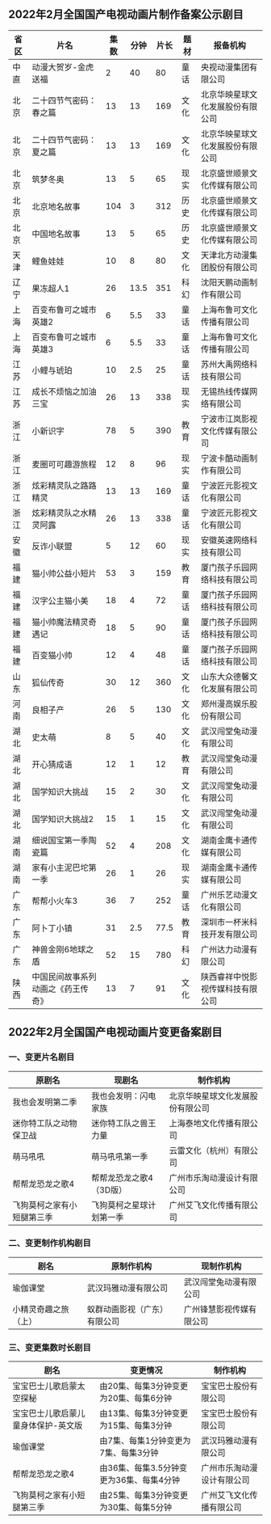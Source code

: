 ## 2022年2月全国国产电视动画片制作备案公示剧目
 省区 | 片名 | 集数 | 分钟 | 片长 | 题材 | 报备机构 
---|---|---|---|---|---|---
 中直 | 动漫大贺岁-金虎送福 | 2 | 40 | 80 | 童话 | 央视动漫集团有限公司 
 北京 | 二十四节气密码：春之篇 | 13 | 13 | 169 | 文化 | 北京华映星球文化发展股份有限公司 
 北京 | 二十四节气密码：夏之篇 | 13 | 13 | 169 | 文化 | 北京华映星球文化发展股份有限公司 
 北京 | 筑梦冬奥 | 13 | 5 | 65 | 现实 | 北京盛世顺景文化传媒有限公司 
 北京 | 北京地名故事 | 104 | 3 | 312 | 历史 | 北京盛世顺景文化传媒有限公司 
 北京 | 中国地名故事 | 13 | 5 | 65 | 历史 | 北京盛世顺景文化传媒有限公司 
 天津 | 鲤鱼娃娃 | 10 | 8 | 80 | 文化 | 天津北方动漫集团股份有限公司 
 辽宁 | 果冻超人1 | 26 | 13.5 | 351 | 科幻 | 沈阳天鹏动画制作有限公司 
 上海 | 百变布鲁可之城市英雄2 | 6 | 5.5 | 33 | 童话 | 上海布鲁可文化传播有限公司 
 上海 | 百变布鲁可之城市英雄3 | 6 | 5.5 | 33 | 童话 | 上海布鲁可文化传播有限公司 
 江苏 | 小鲤与琥珀 | 10 | 2.5 | 25 | 童话 | 苏州大禹网络科技有限公司 
 江苏 | 成长不烦恼之加油三宝 | 26 | 13 | 338 | 现实 | 无锡热线传媒网络有限公司 
 浙江 | 小新识字 | 78 | 5 | 390 | 教育 | 宁波市江岚影视文化传媒有限公司 
 浙江 | 麦圈可可趣游旅程 | 12 | 8 | 96 | 现实 | 宁波卡酷动画制作有限公司 
 浙江 | 炫彩精灵队之路路精灵 | 13 | 13 | 169 | 童话 | 宁波匠元影视文化有限公司 
 浙江 | 炫彩精灵队之水精灵阿露 | 26 | 13 | 338 | 童话 | 宁波匠元影视文化有限公司 
 安徽 | 反诈小联盟 | 5 | 12 | 60 | 现实 | 安徽英速网络科技有限公司 
 福建 | 猫小帅公益小短片 | 53 | 3 | 159 | 教育 | 厦门孩子乐园网络科技有限公司 
 福建 | 汉字公主猫小美 | 18 | 4 | 72 | 童话 | 厦门孩子乐园网络科技有限公司 
 福建 | 猫小帅魔法精灵奇遇记 | 18 | 5 | 90 | 童话 | 厦门孩子乐园网络科技有限公司 
 福建 | 百变猫小帅 | 12 | 4 | 48 | 童话 | 厦门孩子乐园网络科技有限公司 
 山东 | 狐仙传奇 | 30 | 12 | 360 | 文化 | 山东大众德馨文化发展有限公司 
 河南 | 良相子产 | 26 | 5 | 130 | 文化 | 郑州漫高娱乐股份有限公司 
 湖北 | 史太萌 | 8 | 5 | 40 | 文化 | 武汉闯堂兔动漫有限公司 
 湖北 | 开心猜成语 | 12 | 1 | 12 | 教育 | 武汉闯堂兔动漫有限公司 
 湖北 | 国学知识大挑战 | 15 | 2 | 30 | 文化 | 武汉闯堂兔动漫有限公司 
 湖北 | 国学知识大挑战2 | 15 | 1 | 15 | 文化 | 武汉闯堂兔动漫有限公司 
 湖南 | 细说国宝第一季陶瓷篇 | 52 | 4 | 208 | 文化 | 湖南金鹰卡通传媒有限公司 
 湖南 | 家有小主泥巴坨第一季 | 26 | 1 | 26 | 现实 | 湖南金鹰卡通传媒有限公司 
 广东 | 帮帮小火车3 | 36 | 7 | 252 | 童话 | 广州乐艺动漫文化有限公司 
 广东 | 阿卜丁小镇 | 31 | 2.5 | 77.5 | 教育 | 深圳市一杯米科技开发有限公司 
 广东 | 神兽金刚6地球之盾 | 52 | 15 | 780 | 科幻 | 广州达力动漫有限公司 
 陕西 | 中国民间故事系列动画之《药王传奇》 | 13 | 7 | 91 | 文化 | 陕西睿祥中悦影视传媒科技有限公司 

## 2022年2月全国国产电视动画片变更备案剧目
### 一、变更片名剧目
 原剧名 | 现剧名 | 制作机构 
---|---|---
 我也会发明第二季 | 我也会发明：闪电家族 | 北京华映星球文化发展股份有限公司 
 迷你特工队之动物保卫战 | 迷你特工队之兽王力量 | 上海泰地文化传播有限公司 
 萌马吼吼 | 萌马吼吼第一季 | 云雷文化（杭州）有限公司 
 帮帮龙恐龙之歌4 | 帮帮龙恐龙之歌4（3D版） | 广州市乐淘动漫设计有限公司 
 飞狗莫柯之家有小短腿第三季 | 飞狗莫柯之星球计划第一季 | 广州艾飞文化传播有限公司 

### 二、变更制作机构剧目
 剧名 | 原制作机构 | 现制作机构 
---|---|---
 瑜伽课堂 | 武汉玛雅动漫有限公司 | 武汉闯堂兔动漫有限公司 
 小精灵奇趣之旅（上） | 蚁群动画影视（广东）有限公司 | 广州锋慧影视传媒有限公司 

### 三、变更集数时长剧目
 剧名 | 变更情况 | 制作机构 
---|---|---
 宝宝巴士儿歌启蒙太空探秘 | 由20集、每集3分钟变更为20集、每集6分钟 | 宝宝巴士股份有限公司 
 宝宝巴士儿歌启蒙儿童身体保护-英文版 | 由13集、每集3分钟变更为15集、每集3分钟 | 宝宝巴士股份有限公司 
 瑜伽课堂 | 由7集、每集1分钟变更为7集、每集3分钟 | 武汉玛雅动漫有限公司 
 帮帮龙恐龙之歌4 | 由36集、每集3.5分钟变更为36集、每集4分钟 | 广州市乐淘动漫设计有限公司 
 飞狗莫柯之家有小短腿第三季 | 由25集、每集3分钟变更为30集、每集5分钟 | 广州艾飞文化传播有限公司 
